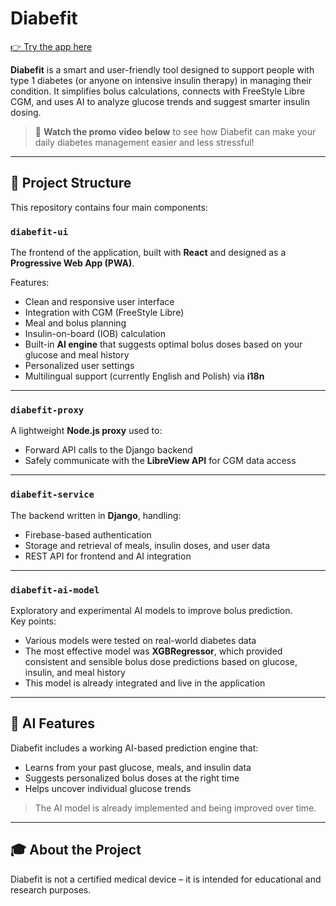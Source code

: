 # Diabefit

[👉 Try the app here](https://diabefit.web.app/)

**Diabefit** is a smart and user-friendly tool designed to support people with type 1 diabetes (or anyone on intensive insulin therapy) in managing their condition. It simplifies bolus calculations, connects with FreeStyle Libre CGM, and uses AI to analyze glucose trends and suggest smarter insulin dosing.

> 🎥 **Watch the promo video below** to see how Diabefit can make your daily diabetes management easier and less stressful!  
> 
---

## 📁 Project Structure

This repository contains four main components:

### `diabefit-ui`
The frontend of the application, built with **React** and designed as a **Progressive Web App (PWA)**.

Features:
- Clean and responsive user interface
- Integration with CGM (FreeStyle Libre)
- Meal and bolus planning
- Insulin-on-board (IOB) calculation
- Built-in **AI engine** that suggests optimal bolus doses based on your glucose and meal history
- Personalized user settings
- Multilingual support (currently English and Polish) via **i18n**

---

### `diabefit-proxy`
A lightweight **Node.js proxy** used to:
- Forward API calls to the Django backend
- Safely communicate with the **LibreView API** for CGM data access

---

### `diabefit-service`
The backend written in **Django**, handling:
- Firebase-based authentication
- Storage and retrieval of meals, insulin doses, and user data
- REST API for frontend and AI integration

---

### `diabefit-ai-model`
Exploratory and experimental AI models to improve bolus prediction.  
Key points:
- Various models were tested on real-world diabetes data
- The most effective model was **XGBRegressor**, which provided consistent and sensible bolus dose predictions based on glucose, insulin, and meal history
- This model is already integrated and live in the application

---

## 🧠 AI Features

Diabefit includes a working AI-based prediction engine that:
- Learns from your past glucose, meals, and insulin data
- Suggests personalized bolus doses at the right time
- Helps uncover individual glucose trends

> The AI model is already implemented and being improved over time.

---

## 🎓 About the Project

Diabefit is not a certified medical device – it is intended for educational and research purposes.

